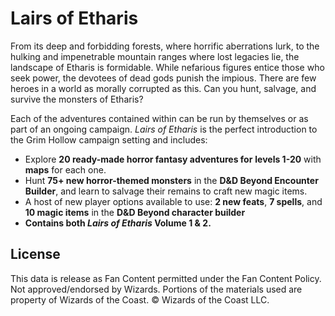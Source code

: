 # Lairs of Etharis

From its deep and forbidding forests, where horrific aberrations lurk, to the hulking and impenetrable mountain ranges where lost legacies lie, the landscape of Etharis is formidable. While nefarious figures entice those who seek power, the devotees of dead gods punish the impious. There are few heroes in a world as morally corrupted as this. Can you hunt, salvage, and survive the monsters of Etharis?

Each of the adventures contained within can be run by themselves or as part of an ongoing campaign. _Lairs of Etharis_ is the perfect introduction to the Grim Hollow campaign setting and includes:

- Explore **20 ready-made horror fantasy adventures for** **levels 1-20** with **maps** for each one.
- Hunt **75+ new horror-themed monsters** in the **D&D Beyond Encounter Builder**, and learn to salvage their remains to craft new magic items.
- A host of new player options available to use: **2 new feats**, **7 spells**, and **10 magic items** in the **D&D Beyond character builder**
- **Contains both _Lairs of Etharis_ Volume 1 & 2.**

## License

This data is release as Fan Content permitted under the Fan Content Policy. Not approved/endorsed by Wizards. Portions of the materials used are property of Wizards of the Coast. © Wizards of the Coast LLC.
